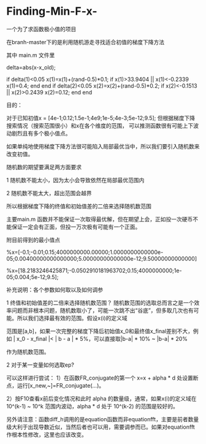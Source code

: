 # Finding-Min-F-x-

一个为了求函数极小值的项目

在branh-master下的是利用随机游走寻找适合初值的梯度下降方法

其中
main.m 文件里


delta=abs(x-x_old);

if delta(1)<0.05
    x(1)=x(1)+(rand-0.5)*0.1;
    if x(1)>33.9404 || x(1)<-0.2339
        x(1)=0.4;
    end
end
if delta(2)<0.05
    x(2)=x(2)+(rand-0.5)*0.2;
    if x(2)<-0.1513 || x(2)>0.2439
        x(2)=0.12;
    end
end


目的：

对于已知初值x = [4e-1;0.12;1.5e-1;4e9;1e-5;4e-3;5e-12;9.5]; 
但根据梯度下降搜索情况（搜索范围很小）和x在各个维度的范围，
可以推测函数很有可能上下波动剧烈且有多个极小值点。

如果单纯地使用梯度下降方法很可能陷入局部最优当中，所以我们要引入随机数来改变初值。

随机数的期望要满足两方面要求

1 随机数不能太小，因为太小会导致依然在局部最优范围内

2 随机数不能太大，超出范围会越界

所以根据梯度下降的终值和初始值差的二倍来选择随机数范围

主要main.m 函数并不能保证一次取得最优解，但在期望上会，正如投一次硬币不能保证一定会有正面，但投一万次极有可能有一个正面。

附目前得到的最小值点

%x=[-0.1;-0.01;0.15;4000000000.00000;1.0000000000000e-05;0.00400000000000000;5.00000000000000e-12;9.50000000000000]

%x=[18.2183246425871;-0.0502910181963702;0.15;4000000000;1e-05;0.004;5e-12;9.5];

补充说明：各个参数如何取以及如何调参

1 终值和初始值差的二倍来选择随机数范围？ 随机数范围的选取总而言之是一个效率问题而非根本问题，随机数取小了，可能一次跳不出“谷底”，但多取几次也有可能。所以我们选择最有效的范围。假设x(i)的定义域

范围是[a,b]，如果一次完整的梯度下降后初始值x_0和最终值x_final差别不大，例如 | x_0 - x_final |< | b - a | * 5%，可以直接取|b-a| * 10%  ~  |b-a| * 20%

作为随机数范围。

2 对于某一变量如何选取ep? 

  可以这样进行尝试：
  1）在函数FR_conjugate的第一个 x=x + alpha * d 处设置断点，运行[x_new,~]=FR_conjugate(...)。

  2）按F10查看x前后变化情况和此时 alpha 的数量级，通常，如果x(i)的定义域在10^(k-1) ~ 10^k 范围内波动，alpha * d 处于 10^(k-2) 的范围是较好的。
  
另外请注意：函数diff_h调用的是equation函数而非equationfft，主要是前者数量级大利于出现导数近似，当然后者也可以用，需要调参而已。如果对equationfft作根本性修改，这里也应该改变。
